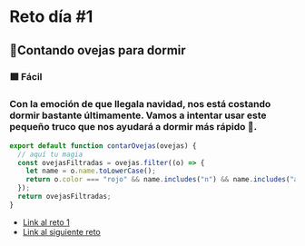 # Reto día #1

## 🎄Contando ovejas para dormir

### 🟩 Fácil

### Con la emoción de que llegala navidad, nos está costando dormir bastante últimamente. Vamos a intentar usar este pequeño truco que nos ayudará a dormir más rápido 🐑.

```js
export default function contarOvejas(ovejas) {
  // aquí tu magia
  const ovejasFiltradas = ovejas.filter((o) => {
    let name = o.name.toLowerCase();
    return o.color === "rojo" && name.includes("n") && name.includes("a");
  });
  return ovejasFiltradas;
}
```

- [Link al reto 1](https://adventjs.dev/challenges/01)
- [Link al siguiente reto](https://adventjs.dev/challenges/02)
